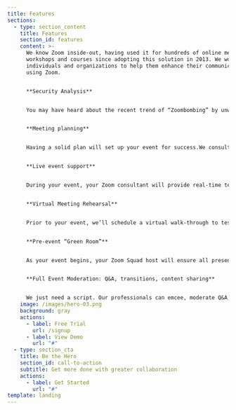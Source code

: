 ```yaml
---
title: Features
sections:
  - type: section_content
    title: Features
    section_id: features
    content: >-
      We know Zoom inside-out, having used it for hundreds of online meetings,
      workshops and courses since adopting this solution in 2013. We work with
      individuals and organizations to help them enhance their communications
      using Zoom.


      **Security Analysis**


      You may have heard about the recent trend of “Zoombombing” by unwelcome visitors and hackers. We review your options and settings to protect your meeting flow, content, invited guests, and most importantly, your reputation.


      **Meeting planning**


      Having a solid plan will set up your event for success.We consult with you one-on-one to understand your meeting purpose and intended takeaways to build an appropriate meeting flow. Our experienced staff can assist with content and flow.


      **Live event support**


      During your event, your Zoom consultant will provide real-time technical support for presenters and panelists, as well as other participants.


      **Virtual Meeting Rehearsal**


      Prior to your event, we’ll schedule a virtual walk-through to test technology, transitions, and address questions to ensure the whole team feels prepared.


      **Pre-event “Green Room”**


      As your event begins, your Zoom Squad host will ensure all presenters are logged in, welcomed, audio levels are checked, flow is set, and everyone is ready for a great meeting.


      **Full Event Moderation: Q&A, transitions, content sharing**


      We just need a script. Our professionals can emcee, moderate Q&A, run the meeting/event: present slides, manage transitions, etc.Our goal is to make you look good.
    image: /images/hero-03.png
    background: gray
    actions:
      - label: Free Trial
        url: /signup
      - label: View Demo
        url: "#"
  - type: section_cta
    title: Be the Hero
    section_id: call-to-action
    subtitle: Get more done with greater collaboration
    actions:
      - label: Get Started
        url: "#"
template: landing
---
```

